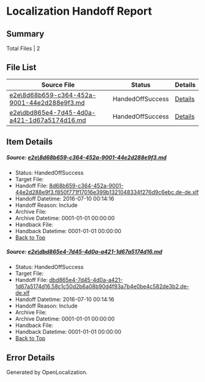 # <a name='report-top'></a> Localization Handoff Report

## Summary
 Total Files | 2

## File List
 Source File | Status | Details 
 ----------- | ------ | ------- 
 [e2e\8d68b659-c364-452a-9001-44e2d288e9f3.md](https://github.com/OpenLocalizationTestOrg/oltest/blob/a7710cb68736093ac123ab4fdff523561fedb5ca/e2e/8d68b659-c364-452a-9001-44e2d288e9f3.md) | HandedOffSuccess | [Details](#4f0af3054fe608dfe04336fde8185e856ec9b8731)
 [e2e\dbd865e4-7d45-4d0a-a421-1d67a5174d16.md](https://github.com/OpenLocalizationTestOrg/oltest/blob/a7710cb68736093ac123ab4fdff523561fedb5ca/e2e/dbd865e4-7d45-4d0a-a421-1d67a5174d16.md) | HandedOffSuccess | [Details](#5438ede604bca3f2dccd8e291838fef7fc9175882)

## Item Details
##### <a name='4f0af3054fe608dfe04336fde8185e856ec9b8731'></a> Source: [e2e\8d68b659-c364-452a-9001-44e2d288e9f3.md](https://github.com/OpenLocalizationTestOrg/oltest/blob/a7710cb68736093ac123ab4fdff523561fedb5ca/e2e/8d68b659-c364-452a-9001-44e2d288e9f3.md)
* Status: HandedOffSuccess
* Target File: 
* Handoff File: [8d68b659-c364-452a-9001-44e2d288e9f3.f850f771f17016e399b1321048334f276d9c6ebc.de-de.xlf](https://github.com/OpenLocalizationTestOrg/olhandoff-e2e/blob/024b4cdd48da58ab26c44b12e8bba54ae6052baa/ol-handoff/OpenLocalizationTestOrg/oltest-dede-fly/ci/ht/8d68b659-c364-452a-9001-44e2d288e9f3.f850f771f17016e399b1321048334f276d9c6ebc.de-de.xlf)
* Handoff Datetime: 2016-07-10 00:14:16
* Handoff Reason: Include
* Archive File: 
* Archive Datetime: 0001-01-01 00:00:00
* Handback File: 
* Handback Datetime: 0001-01-01 00:00:00
* [Back to Top](#report-top)

##### <a name='5438ede604bca3f2dccd8e291838fef7fc9175882'></a> Source: [e2e\dbd865e4-7d45-4d0a-a421-1d67a5174d16.md](https://github.com/OpenLocalizationTestOrg/oltest/blob/a7710cb68736093ac123ab4fdff523561fedb5ca/e2e/dbd865e4-7d45-4d0a-a421-1d67a5174d16.md)
* Status: HandedOffSuccess
* Target File: 
* Handoff File: [dbd865e4-7d45-4d0a-a421-1d67a5174d16.58c1c50d2b6a08b90d4f93a7b4e0be4c582de3b2.de-de.xlf](https://github.com/OpenLocalizationTestOrg/olhandoff-e2e/blob/024b4cdd48da58ab26c44b12e8bba54ae6052baa/ol-handoff/OpenLocalizationTestOrg/oltest-dede-fly/ci/ht/dbd865e4-7d45-4d0a-a421-1d67a5174d16.58c1c50d2b6a08b90d4f93a7b4e0be4c582de3b2.de-de.xlf)
* Handoff Datetime: 2016-07-10 00:14:16
* Handoff Reason: Include
* Archive File: 
* Archive Datetime: 0001-01-01 00:00:00
* Handback File: 
* Handback Datetime: 0001-01-01 00:00:00
* [Back to Top](#report-top)


## Error Details

Generated by OpenLocalization.
